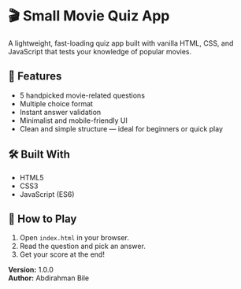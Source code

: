 # 🎬 Small Movie Quiz App

A lightweight, fast-loading quiz app built with vanilla HTML, CSS, and JavaScript that tests your knowledge of popular movies.

## 🚀 Features

- 5 handpicked movie-related questions
- Multiple choice format
- Instant answer validation
- Minimalist and mobile-friendly UI
- Clean and simple structure — ideal for beginners or quick play

## 🛠️ Built With

- HTML5
- CSS3
- JavaScript (ES6)

## 🧠 How to Play

1. Open `index.html` in your browser.
2. Read the question and pick an answer.
3. Get your score at the end!

**Version:** 1.0.0  
**Author:** Abdirahman Bile


